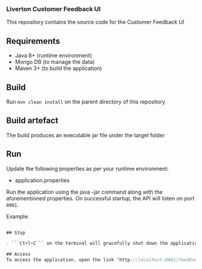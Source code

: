 ### Liverton Customer Feedback UI
This repository contains the source code for the Customer Feedback UI

## Requirements
- Java 8+ (runtime environment)
- Mongo DB (to manage the data)
- Maven 3+ (to build the application)

## Build
Run ```mvn clean install``` on the parent directory of this repository

## Build artefact
The build produces an executable jar file under the target folder

## Run
Update the following properties as per your runtime environment:

- application.properties

Run the application using the java -jar command along with the aforementioned properties.
On successful startup, the API will listen on port `8081`.

Example:

``` java -jar target/customer_feedback_ui-0.0.1-SNAPSHOT.jar

## Stop

- ```Ctrl+C``` on the terminal will gracefully shut down the application.

## Access
To access the application, open the link 'http://localhost:8081/feedback' into the browser.
